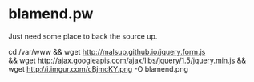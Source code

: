 blamend.pw
==========
Just need some place to back the source up. 
  
cd /var/www 
&& wget http://malsup.github.io/jquery.form.js  
&& wget http://ajax.googleapis.com/ajax/libs/jquery/1.5/jquery.min.js 
&& wget http://i.imgur.com/cBjmcKY.png -O blamend.png

